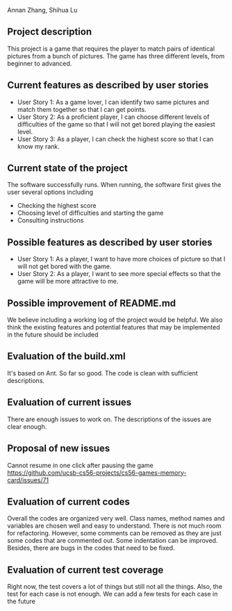 Annan Zhang, Shihua Lu

## Project description
This project is a game that requires the player to match pairs of identical pictures from a bunch of pictures. The game has three different levels, from beginner to advanced.

## Current features as described by user stories 
- User Story 1: As a game lover, I can identify two same pictures and match them together so that I can get points.
- User Story 2: As a proficient player, I can choose different levels of difficulties of the game so that I will not get bored playing the easiest level.
- User Story 3: As a player, I can check the highest score so that I can know my rank.

## Current state of the project
The software successfully runs. When running, the software first gives the user several options including
   - Checking the highest score
   - Choosing level of difficulties and starting the game
   - Consulting instructions

## Possible features as described by user stories
- User Story 1: As a player, I want to have more choices of picture so that I will not get bored with the game.
- User Story 2: As a player, I want to see more special effects so that the game will be more attractive to me.

## Possible improvement of README.md
We believe including a working log of the project would be helpful. We also think the existing features and potential features that may be implemented in the future should be included

## Evaluation of the build.xml
It's based on Ant. So far so good. The code is clean with sufficient descriptions.

## Evaluation of current issues
There are enough issues to work on. The descriptions of the issues are clear enough.

## Proposal of new issues
Cannot resume in one click after pausing the game https://github.com/ucsb-cs56-projects/cs56-games-memory-card/issues/71

## Evaluation of current codes
Overall the codes are organized very well. Class names, method names and variables are chosen well and easy to understand. There is not much room for refactoring. However, some comments can be removed as they are just some codes that are commented out. Some indentation can be improved. Besides, there are bugs in the codes that need to be fixed.

## Evaluation of current test coverage
Right now, the test covers a lot of things but still not all the things. Also, the test for each case is not enough. We can add a few tests for each case in the future
